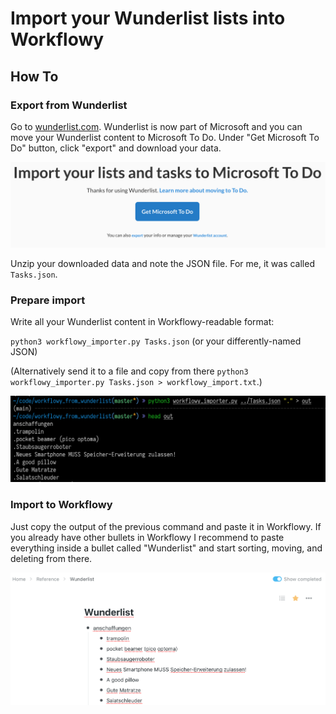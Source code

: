# Import your Wunderlist lists into Workflowy

## How To

### Export from Wunderlist

Go to [wunderlist.com](https://www.wunderlist.com/). Wunderlist is now part of Microsoft and you can move your Wunderlist content to Microsoft To Do. Under "Get Microsoft To Do" button, click "export" and download your data.

![Click the tiny "export" to get your data out of Wunderlist.](images/export_screenshot.png)

Unzip your downloaded data and note the JSON file. For me, it was called `Tasks.json`.

### Prepare import

Write all your Wunderlist content in Workflowy-readable format:

`python3 workflowy_importer.py Tasks.json` (or your differently-named JSON)

(Alternatively send it to a file and copy from there `python3 workflowy_importer.py Tasks.json > workflowy_import.txt`.)

![Output of this program](images/output.png)

### Import to Workflowy

Just copy the output of the previous command and paste it in Workflowy. If you already have other bullets in Workflowy I recommend to paste everything inside a bullet called "Wunderlist" and start sorting, moving, and deleting from there.

![Output pasted to Workflowy](images/pasted.png)
